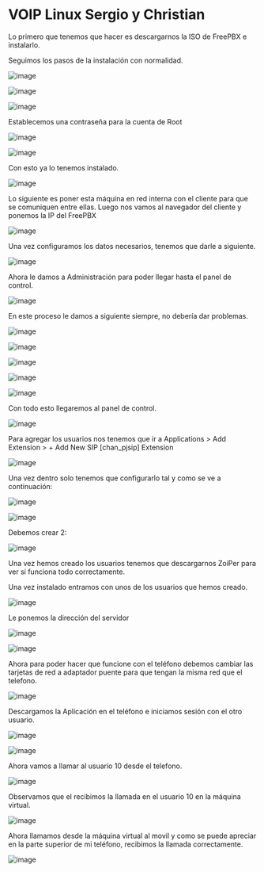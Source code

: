 # VOIP Linux   Sergio y Christian #

Lo primero que tenemos que hacer es descargarnos la ISO de FreePBX e instalarlo.

Seguimos los pasos de la instalación con normalidad.


![image](https://github.com/christianjmx/SRD_christian/blob/main/Tema%209/VOIP%20Linux/IMG/1.png)

![image](https://github.com/christianjmx/SRD_christian/blob/main/Tema%209/VOIP%20Linux/IMG/2.png)

![image](https://github.com/christianjmx/SRD_christian/blob/main/Tema%209/VOIP%20Linux/IMG/3.png)

Establecemos una contraseña para la cuenta de Root

![image](https://github.com/christianjmx/SRD_christian/blob/main/Tema%209/VOIP%20Linux/IMG/4.png)

![image](https://github.com/christianjmx/SRD_christian/blob/main/Tema%209/VOIP%20Linux/IMG/5.png)

Con esto ya lo tenemos instalado.

![image](https://github.com/christianjmx/SRD_christian/blob/main/Tema%209/VOIP%20Linux/IMG/6.png)

Lo siguiente es poner esta máquina en red interna con el cliente para que se comuniquen entre ellas. Luego nos vamos al navegador del cliente y ponemos la IP del FreePBX

![image](https://github.com/christianjmx/SRD_christian/blob/main/Tema%209/VOIP%20Linux/IMG/7.png)

Una vez configuramos los datos necesarios, tenemos que darle a siguiente.

![image](https://github.com/christianjmx/SRD_christian/blob/main/Tema%209/VOIP%20Linux/IMG/8.png)

Ahora le damos a Administración para poder llegar hasta el panel de control.

![image](https://github.com/christianjmx/SRD_christian/blob/main/Tema%209/VOIP%20Linux/IMG/9.png)


En este proceso le damos a siguiente siempre, no debería dar problemas.

![image](https://github.com/christianjmx/SRD_christian/blob/main/Tema%209/VOIP%20Linux/IMG/10.png)

![image](https://github.com/christianjmx/SRD_christian/blob/main/Tema%209/VOIP%20Linux/IMG/11.png)

![image](https://github.com/christianjmx/SRD_christian/blob/main/Tema%209/VOIP%20Linux/IMG/12.png)

![image](https://github.com/christianjmx/SRD_christian/blob/main/Tema%209/VOIP%20Linux/IMG/13.png)

![image](https://github.com/christianjmx/SRD_christian/blob/main/Tema%209/VOIP%20Linux/IMG/14.png)

Con todo esto llegaremos al panel de control.

![image](https://github.com/christianjmx/SRD_christian/blob/main/Tema%209/VOIP%20Linux/IMG/15.png)

Para agregar los usuarios nos tenemos que ir a Applications > Add Extension > + Add New SIP [chan_pjsip] Extension

![image](https://github.com/christianjmx/SRD_christian/blob/main/Tema%209/VOIP%20Linux/IMG/16.png)

Una vez dentro solo tenemos que configurarlo tal y como se ve a continuación:

![image](https://github.com/christianjmx/SRD_christian/blob/main/Tema%209/VOIP%20Linux/IMG/17.png)

![image](https://github.com/christianjmx/SRD_christian/blob/main/Tema%209/VOIP%20Linux/IMG/18.png)

Debemos crear 2:

![image](https://github.com/christianjmx/SRD_christian/blob/main/Tema%209/VOIP%20Linux/IMG/19.png)

Una vez hemos creado los usuarios tenemos que descargarnos ZoiPer para ver si funciona todo correctamente.

Una vez instalado entramos con unos de los usuarios que hemos creado.

![image](https://github.com/christianjmx/SRD_christian/blob/main/Tema%209/VOIP%20Linux/IMG/20.png)

Le ponemos la dirección del servidor

![image](https://github.com/christianjmx/SRD_christian/blob/main/Tema%209/VOIP%20Linux/IMG/21.png)

![image](https://github.com/christianjmx/SRD_christian/blob/main/Tema%209/VOIP%20Linux/IMG/22.png)

Ahora para poder hacer que funcione con el teléfono debemos cambiar las tarjetas de red a adaptador puente para que tengan la misma red que el telefono.

![image](https://github.com/christianjmx/SRD_christian/blob/main/Tema%209/VOIP%20Linux/IMG/23.png)

Descargamos la Aplicación en el teléfono e iniciamos sesión con el otro usuario.

![image](https://github.com/christianjmx/SRD_christian/blob/main/Tema%209/VOIP%20Linux/IMG/zoi1.jpg)

![image](https://github.com/christianjmx/SRD_christian/blob/main/Tema%209/VOIP%20Linux/IMG/zoi2.jpg)

Ahora vamos a llamar al usuario 10 desde el telefono.

![image](https://github.com/christianjmx/SRD_christian/blob/main/Tema%209/VOIP%20Linux/IMG/zoi3.jpg)

Observamos que el recibimos la llamada en el usuario 10 en la máquina virtual.

![image](https://github.com/christianjmx/SRD_christian/blob/main/Tema%209/VOIP%20Linux/IMG/24.png)

Ahora llamamos desde la máquina virtual al movil y como se puede apreciar en la parte superior de mi teléfono, recibimos la llamada correctamente.

![image](https://github.com/christianjmx/SRD_christian/blob/main/Tema%209/VOIP%20Linux/IMG/zoi4.jpg)


